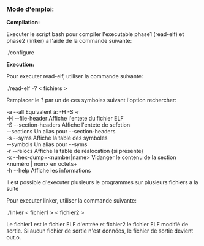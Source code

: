 ### Mode d'emploi:

**Compilation:**

Executer le script bash pour compiler l'executable phase1 (read-elf) et phase2 (linker) a l'aide de la commande suivante:

./configure

**Execution:**

Pour executer read-elf, utiliser la commande suivante:

./read-elf -? < fichiers >

Remplacer le ? par un de ces symboles suivant l'option rechercher:

  -a --all              			Equivalent à: -H -S -r<br>
  -H --file-header      			Affiche l'entete du fichier ELF<br>
  -S --section-headers  			Affiche l'entete de sefction<br>
     --sections         			Un alias pour --section-headers<br>
  -s --syms             			Affiche la table des symboles<br>
     --symbols          			Un alias pour --syms<br>
  -r --relocs           			Affiche la table de réalocation (si présente)<br>
  -x --hex-dump=<number|name>       Vidanger le contenu de la section <numéro | nom> en octets+<br>
  -h --help            				Affiche les informations<br>
  
  Il est possible d'executer plusieurs le programmes sur plusieurs fichiers a la suite

  Pour executer linker, utiliser la commande suivante:

  ./linker < fichier1 > < fichier2 >

  Le fichier1 est le fichier ELF d'entrée et fichier2 le fichier ELF modifié de sortie. Si aucun fichier de sortie n'est données, le fichier de sortie devient out.o. 
